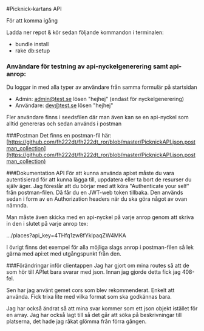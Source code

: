 #Picknick-kartans API

För att komma igång

Ladda ner repot & kör sedan följande kommandon i terminalen:

* bundle install
* rake db:setup

### Användare för testning av api-nyckelgenerering samt api-anrop:
Du loggar in med alla typer av användare från samma formulär på startsidan

- Admin: admin@test.se  lösen "hejhej" (endast för nyckelgenerering)
- Användare: dev@test.se lösen "hejhej"

Fler användare finns i seedsfilen där man även kan se en api-nyckel som alltid genereras och sedan används i postman

###Postman
Det finns en postman-fil här: [https://github.com/fh222dt/fh222dt_ror/blob/master/PicknickAPI.json.postman_collection](https://github.com/fh222dt/fh222dt_ror/blob/master/PicknickAPI.json.postman_collection)

###Dokumentation API
För att kunna använda api:et måste du vara autentisierad för att kunna lägga till, uppdatera eller ta bort de resurser du själv äger. Jag föreslår
att du börjar med att köra "Authenticate your self" från postman-filen. Då får du en JWT-web token tillbaka. 
Den används sedan i form av en Authorization headers när du ska göra något av ovan nämnda.

Man måste även skicka med en api-nyckel på varje anrop genom att skriva in den i slutet på varje anrop tex:

.../places?api_key=4THfq1zw8fYklpaqZW4MKA

I övrigt finns det exempel för alla möjliga slags anrop i postman-filen så lek gärna med api:et med utgångspunkt från den. 


###Förändringar inför clientappen
Jag har gjort om mina routes så att de som hör till APIet bara svarar med json. Innan jag gjorde detta fick jag 408-fel. 

Sen har jag använt gemet cors som blev rekommenderat. Enkelt att använda. Fick trixa lite med vilka format som ska godkännas bara.

Jag har också ändrat så att mina svar kommer som ett json objekt istället för en array. Jag har också lagt till så det går att söka på 
beskrivningar till platserna, det hade jag råkat glömma från förra gången.